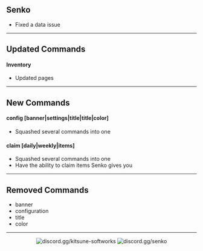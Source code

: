 ## Senko
- Fixed a data issue

---

## Updated Commands

#### Inventory
- Updated pages

---

## New Commands

#### config [banner|settings|title|title|color]
- Squashed several commands into one

#### claim [daily|weekly|items]
- Squashed several commands into one
- Have the ability to claim items Senko gives you

---

## Removed Commands

- banner
- configuration
- title
- color

---

<div align="center">

![[discord.gg/kitsune-softworks](https://discord.gg/kitsune-softworks)](https://img.shields.io/discord/887393173150777357?color=5865F2&label=discord.gg/kitsune-softworks&logo=discord&logoColor=white) ![[discord.gg/senko](https://discord.gg/senko)](https://img.shields.io/discord/777251087592718336?color=5865F2&label=discord.gg/senko&logo=discord&logoColor=white)